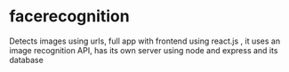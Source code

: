 # facerecognition
Detects images using urls, full app with frontend using react.js , it uses an image recognition API, has its own server  using node and express and its database
